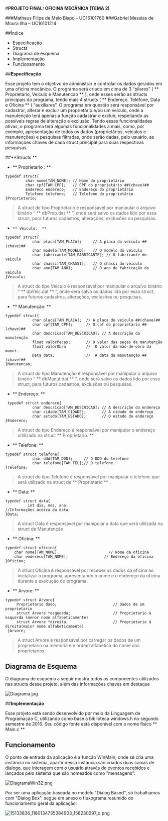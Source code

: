 #**PROJETO FINAL: OFICINA MECÂNICA (TEMA 2)**

###Matheus Filipe de Melo Bispo – UC16101760 
###Gabriel Messias de Moura Ilha – UC16101214

##Índice 

- Especificação
- Structs
- Diagrama de esquema
- Implementação 
- Funcionamento


##**Especificação**

Esse projeto tem o objetivo de administrar e controlar os dados gerados em uma oficina mecânica. O programa será criado em cima de 3 “pilares” ( ** Proprietario, Veiculo e Manutencao ** ), onde esses serão as structs principais do programa, tendo mais 4 structs ( ** Endereço, Telefone, Data e Oficina ** ) “auxiliares”. 
O programa em questão será responsável por cadastrar, alterar e excluir um proprietário e/ou um veículo, onde a manutenção terá apenas a função cadastrar e excluir, respeitando as possíveis regras de alteração e exclusão.
Tendo essas funcionalidades ativas, o programa terá algumas funcionalidades a mais, como, por exemplo, apresentação de todos os dados (proprietários, veículos e manutenções) e pesquisas filtradas, onde serão dadas, pelo usuário, as informações chaves de cada struct principal para suas respectivas pesquisas.

##**Structs **

-  ** Proprietario  : **  

````
typedef struct{
	     char nome[TAM_NOME]; // Nome do proprietário 
	     char cpf[TAM_CPF];   // CPF do proprietário ##(chave)##
	     Endereco endereco;   // Endereço do proprietário
	     Telefone telefone;   // Telefone do proprietário
}Proprietario;
````

> A struct do tipo Proprietario é responsável por manipular o arquivo binário “ ** dbProp.dat ** ”, onde será salvo os dados lido por essa struct, para futuros cadastros, alterações, exclusões ou pesquisas.


-	  ** Veiculo:  ** 
```
typedef struct{
	        char placa[TAM_PLACA];     // A placa do veículo ##(chave)##
	        char modelo[TAM_MODELO];   // O modelo do veiculo
	        char fabricante[TAM_FABRICANTE]; // O fabricante do veiculo
	        char chassi[TAM_CHASSI];   // O chassi do veiculo
	        char ano[TAM_ANO];         // O ano de fabricação do veiculo
}Veiculo;
```

> A struct do tipo Veiculo é responsável por manipular o arquivo binário “ ** dbVeic.dat ** ”, onde será salvo os dados lido por essa struct, para futuros cadastros, alterações, exclusões ou pesquisas.



-  ** Manutenção: **
```
typedef struct{
	        char placa[TAM_PLACA];  // A placa do veículo ##(chave)##
	        char cpf[TAM_CPF];      // O cpf do proprietário ##(chave)##
	        char descricao[TAM_DESCRICAO]; // A descrição da manutenção
	        float valorPecas;       // O valor das peças da manutenção
	        float valorObra         //  O valor da mão-de-obra da manut.
	        Data data;              //  A data da manutenção ##(chave)##
}Manutencao;

```

> A struct do tipo Manutenção é responsável por manipular o arquivo binário “ ** dbManut.dat ** ”, onde será salvo os dados lido por essa struct, para futuros cadastros, exclusões ou pesquisas.

- 	 ** Endereço: ** 

```
 typedef struct endereco{
	        char descricao[TAM_DESCRICAO]; // A descrição do endereço
	        char cidade[TAM_CIDADE];       // A cidade do endereço
	        char estado[TAM_ESTADO];       // O estado do endereço
}Endereco;
```	

>	A struct do tipo Endereço é responsável por manipular o endereço ultilizado na  struct **  Proprietario.
 ** 

-  ** 	Telefone: ** 
```
typedef struct telefone{
	        char ddd[TAM_DDD];     // O DDD do telefone
	        char telefone[TAM_TEL];// O telefone
}Telefone;

```

>A struct do tipo Telefone é responsável por manipular o telefone que será utilizado na 
struct de  ** Proprietario ** .

-  ** 	Data: ** 

```
typedef struct data{
	      int dia, mes, ano; 
//Informações acerca da data
}Data;
```

>A struct Data é responsável por manipular a data que será utilizada na struct de 
Manutenção




- 	 ** Oficina: ** 

```
typedef struct oficina{
	char nome[TAM_NOME];                      // Nome da oficina
	char endereco[TAM_NOME];                // Endereço da oficina
}Oficina;
```

>A struct Oficina é responsável por receber os dados da oficina ao inicializar o programa, apresentando o nome e o endereço da oficina durante a execução do programa.



- 	 ** Arvore: ** 

```
typedef struct Arvore{
     Proprietario dado;                         // Dados de um proprietario
     struct Arvore *esquerda;                   // Proprietario à esquerda (menor nome alfabeticamente)
     struct Arvore *direita;                    // Proprietario à direita(maior nome alfabeticamente)
 }Arvore;
```

>A struct Arvore é responsável por carregar os dados de um proprietario na memoria em ordem alfabetica do nome dos proprietarios.

## **Diagrama de Esquema**

O diagrama de esquema a seguir mostra todos os componentes utilizados nas structs desse projeto, além das informações chaves em destaque

![Diagrama.jpg](https://bitbucket.org/repo/np4y89/images/955262409-Capturar.PNG)

##**Implementação**

Esse projeto está sendo desenvolvido por meio da Linguagem de Programação C, utilizando como base a biblioteca windows.h no segundo semestre de 2016. Seu código fonte está disponível com o nome físico  ** Main.c **

## **Funcionamento**

O ponto de entrada da aplicação é a função WinMain, onde se cria uma instância no sistema, apartir dessa instancia são criados duas caixas de dialogo, que interagem com o usuário através de eventos recebidos e lançados pelo sistema que são nomeados como "mensagens":

![DiagramaWin32.png](https://bitbucket.org/repo/np4y89/images/2338345810-DiagramaWin32.png)

Por ser uma aplicação baseada no modelo "Dialog Based", só trabalhamos com "Dialog Box", segue em anexo o fluxograma resumido do funcionamento geral da aplicação:

![15133836_1180134735384903_158230297_o.png](https://bitbucket.org/repo/np4y89/images/3184104725-15133836_1180134735384903_158230297_o.png)